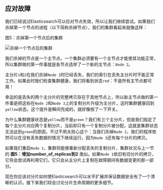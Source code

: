 ## 应对故障

我们已经说过Elasticsearch可以应对节点失效，所以让我们继续尝试。如果我们杀掉第一个节点的进程（以下简称杀掉节点），我们的集群看起来就像这样：

图5：杀掉第一个节点后的集群

![杀掉一个节点后的集群](https://raw.githubusercontent.com/looly/elasticsearch-definitive-guide-cn/master/images/elas_0206.png)

我们杀掉的节点是一个主节点。一个集群必须要有一个主节点才能使其功能正常，所以集群做的第一件事就是各节点选举了一个新的主节点：`Node 2`。

主分片`1`和`2`在我们杀掉`Node 1`时已经丢失，我们的索引在丢失主分片时不能正常工作。如果此时我们检查集群健康，我们将看到状态`red`：不是所有主节点都可用！

幸运的是丢失的两个主分片的完整拷贝存在于其他节点上，所以新主节点做的第一件事是把这些在`Node 2`和`Node 3`上的复制分片升级为主分片，这时集群健康回到`yellow`状态。这个提升是瞬间完成的，就好像按了一下开关。

为什么集群健康状态是`yellow`而不是`green`？我们有三个主分片，但是我们指定了每个主分片对应两个复制分片，当前却只有一个复制分片被分配，这就是集群状态无法达到`green`的原因，不过不用太担心这个：当我们杀掉`Node 2`，我们的程序依然可以在没有丢失数据的情况下继续运行，因为`Node 3`还有每个分片的拷贝。

如果我们重启`Node 1`，集群将能够重新分配丢失的复制分片，集群状况与上一节的 **图5：增加number_of_replicas到2** 类似。如果`Node 1`依旧有旧分片的拷贝，它将会尝试再利用它们，它只会从主分片上复制在故障期间有数据变更的那一部分。

现在你应该对分片如何使Elasticsearch可以水平扩展并保证数据安全有了一个清晰的认识。接下来我们将会讨论分片生命周期的更多细节。
